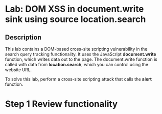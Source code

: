 # Lab: DOM XSS in document.write sink using source location.search

## Description

This lab contains a DOM-based cross-site scripting vulnerability in the search query tracking functionality. It uses the JavaScript **document.write** function, which writes data out to the page. The document.write function is called with data from **location.search**, which you can control using the website URL.

To solve this lab, perform a cross-site scripting attack that calls the **alert** function.

# Step 1 Review functionality
